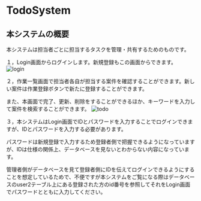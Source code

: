 # TodoSystem

## 本システムの概要

本システムは担当者ごとに担当するタスクを管理・共有するためのものです。

１，Login画面からログインします。新規登録もこの画面からできます。
![login](https://user-images.githubusercontent.com/87798825/127274204-6c70e90b-3a01-40f0-bd89-46a6b8daab00.jpg)

２，作業一覧画面で担当者各自が担当する案件を確認することができます。新しい案件は作業登録ボタンで新たに登録することができます。

また、本画面で完了、更新、削除をすることができるほか、キーワードを入力して案件を検索することができます。
![todo](https://user-images.githubusercontent.com/87798825/127273656-f0d36bdf-4756-47f8-9ed6-59762251ab6e.jpg)

３，本システムはLogin画面でIDとパスワードを入力することでログインできますが、IDとパスワードを入力する必要があります。

パスワードは新規登録で入力するため登録者側で把握できるようになっていますが、IDは仕様の関係上、データベースを見ないとわからない内容になっています。

管理者側がデータベースを見て登録者側にIDを伝えてログインできるようにすることを想定しているためで、不便ですが本システムをご覧になる際はデータベースのuser2テーブル上にある登録された方のid番号を参照してそれをLogin画面でパスワードとともに入力してください。
